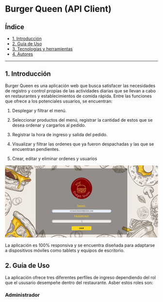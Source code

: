 # Burger Queen (API Client)

## Índice

* [1. Introducción](#1-introducción)
* [2. Guía de Uso](#2-guia-de-uso)
* [3. Tecnologías y herramientas](#3-tecnologías-y-herramientas)
* [4. Autores](#4-autores)

***

## 1. Introducción 

Burger Queen es una aplicación web que busca satisfacer las necesidades de registro y control propias de las actividades diarias que se llevan a cabo en restaurantes y establecimientos de comida rápida. Entre las funciones que ofrece a los potenciales usuarios, se encuentran:

1. Desplegar y filtrar el menú.

2. Seleccionar productos del menú, registrar la cantidad de estos que se desea ordenar y cargarlos al pedido.

3. Registrar la hora de ingreso y salida del pedido.

4. Visualizar y filtrar las ordenes que ya fueron despachadas y las que se encuentran pendientes.

5. Crear, editar y eliminar ordenes y usuarios

![out](https://raw.githubusercontent.com/Vivipe28/BOG004-burger-queen-api-client/main/BQ/src/assets/BQgif.gif)

La aplicación es 100% responsiva y se encuentra diseñada para adaptarse a dispositivos móviles como tablets y equipos de escritorio.

## 2. Guía de Uso

La aplicación ofrece tres diferentes perfiles de ingreso dependiendo del rol que el ususario desempeñe dentro del restaurante. Asber estos roles son:

 ### Administrador




